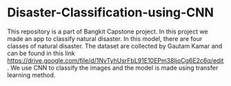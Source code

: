 # Disaster-Classification-using-CNN
This repository is a part of Bangkit Capstone project. In this project we made an app to classify natural disaster. In this model, there are four classes of natural disaster. The dataset are collected by Gautam Kamar and can be found in this link https://drive.google.com/file/d/1NvTyhUsrFbL91E10EPm38IjoCg6E2c6q/edit . We use CNN to classify the images and the model is made using transfer learning method.
